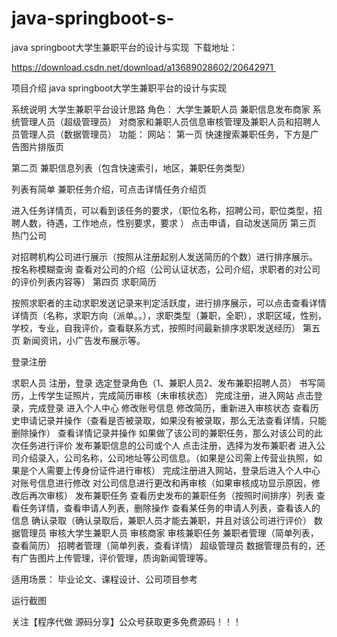# java-springboot-s-
java springboot大学生兼职平台的设计与实现
​
下载地址：

https://download.csdn.net/download/a13689028602/20642971 

项目介绍
java springboot大学生兼职平台的设计与实现

系统说明
大学生兼职平台设计思路
角色：
大学生兼职人员
兼职信息发布商家
系统管理人员（超级管理员）
对商家和兼职人员信息审核管理及兼职人员和招聘人员管理人员（数据管理员）
功能：
网站：
第一页 快速搜索兼职任务，下方是广告图片排版页

第二页 兼职信息列表（包含快速索引，地区，兼职任务类型）

列表有简单 兼职任务介绍，可点击详情任务介绍页

进入任务详情页，可以看到该任务的要求，（职位名称，招聘公司，职位类型，招聘人数，待遇，工作地点，性别要求，要求 ）
点击申请，自动发送简历
第三页 热门公司

对招聘机构公司进行展示（按照从注册起别人发送简历的个数）进行排序展示。
按名称模糊查询
查看对公司的介绍（公司认证状态，公司介绍，求职者的对公司的评价列表内容等）
第四页 求职简历

按照求职者的主动求职发送记录来判定活跃度，进行排序展示，可以点击查看详情
详情页（名称，求职方向（派单。。），求职类型（兼职，全职），求职区域，性别，学校，专业，自我评价，查看联系方式，按照时间最新排序求职发送经历）
第五页 新闻资讯，小广告发布展示等。

登录注册

求职人员
注册，登录
选定登录角色（1、兼职人员2、发布兼职招聘人员）
书写简历，上传学生证照片，完成简历审核（未审核状态）
完成注册，进入网站
点击登录，完成登录
进入个人中心
修改账号信息
修改简历，重新进入审核状态
查看历史申请记录并操作（查看是否被录取，如果没有被录取，那么无法查看详情，只能删除操作）
查看详情记录并操作
如果做了该公司的兼职任务，那么对该公司的此次任务进行评价
发布兼职信息的公司或个人
点击注册，选择为发布兼职者
进入公司介绍录入，公司名称，公司地址等公司信息。（如果是公司需上传营业执照，如果是个人需要上传身份证件进行审核）
完成注册进入网站，登录后进入个人中心
对账号信息进行修改
对公司信息进行更改和再审核（如果审核成功显示原因，修改后再次审核）
发布兼职任务
查看历史发布的兼职任务（按照时间排序）列表
查看任务详情，查看申请人列表，删除操作
查看某任务的申请人列表，查看该人的信息
确认录取（确认录取后，兼职人员才能去兼职，并且对该公司进行评价）
数据管理员
审核大学生兼职人员
审核商家
审核兼职任务
兼职者管理（简单列表，查看简历）
招聘者管理（简单列表，查看详情）
超级管理员
数据管理员有的，还有广告图片上传管理，评价管理，质询新闻管理等。

适用场景：
毕业论文、课程设计、公司项目参考

运行截图
            

关注【程序代做 源码分享】公众号获取更多免费源码！！！


 

​
